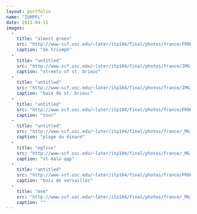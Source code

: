 ```yaml
---
layout: portfolio
name: "IUHPFL"
date: 2011-04-15
images:
  -
    title: "almost green"
    src: "http://www-scf.usc.edu/~later/itp104/final/photos/france/FR0055006.JPG"
    caption: "de triumph"
  -
    title: "untitled"
    src: "http://www-scf.usc.edu/~later/itp104/final/photos/france/IMG_1067008.JPG"
    caption: "streets of st. brieuc"
  -
    title: "untitled"
    src: "http://www-scf.usc.edu/~later/itp104/final/photos/france/IMG_1171009.JPG"
    caption: "baie de st. brieuc"
  -
    title: "untitled"
    src: "http://www-scf.usc.edu/~later/itp104/final/photos/france/FR0057007.JPG"
    caption: "tour"
  -
    title: "untitled"
    src: "http://www-scf.usc.edu/~later/itp104/final/photos/france/_MG_1516002.JPG"
    caption: "plage du dinard"
  -
    title: "eglise"
    src: "http://www-scf.usc.edu/~later/itp104/final/photos/france/_MG_1590004.JPG"
    caption: "st malo qqp"
  -
    title: "untitled"
    src: "http://www-scf.usc.edu/~later/itp104/final/photos/france/FR0011005.JPG"
    caption: "bois de versailles"
  -
    title: "msm"
    src: "http://www-scf.usc.edu/~later/itp104/final/photos/france/_MG_1203001.JPG"
    caption: ""
---
```

